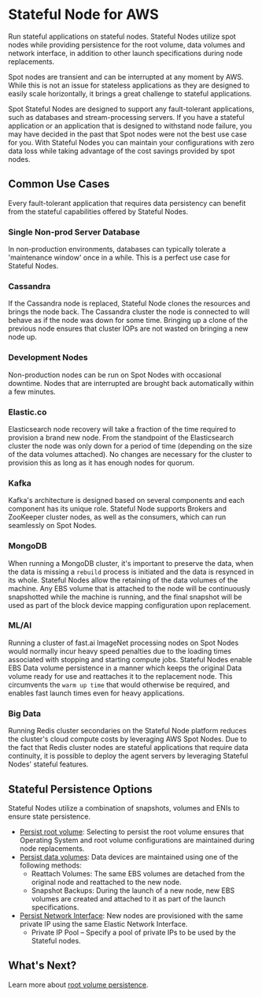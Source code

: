 # Stateful Node for AWS

Run stateful applications on stateful nodes. Stateful Nodes utilize spot nodes while providing persistence for the root volume, data volumes and network interface, in addition to other launch specifications during node replacements.

Spot nodes are transient and can be interrupted at any moment by AWS. While this is not an issue for stateless applications as they are designed to easily scale horizontally, it brings a great challenge to stateful applications.

Spot Stateful Nodes are designed to support any fault-tolerant applications, such as databases and stream-processing servers. If you have a stateful application or an application that is designed to withstand node failure, you may have decided in the past that Spot nodes were not the best use case for you. With Stateful Nodes you can maintain your configurations with zero data loss while taking advantage of the cost savings provided by spot nodes.

## Common Use Cases

Every fault-tolerant application that requires data persistency can benefit from the stateful capabilities offered by Stateful Nodes.

### Single Non-prod Server Database

In non-production environments, databases can typically tolerate a 'maintenance window' once in a while. This is a perfect use case for Stateful Nodes.

### Cassandra

If the Cassandra node is replaced, Stateful Node clones the resources and brings the node back. The Cassandra cluster the node is connected to will behave as if the node was down for some time. Bringing up a clone of the previous node ensures that cluster IOPs are not wasted on bringing a new node up.

### Development Nodes

Non-production nodes can be run on Spot Nodes with occasional downtime. Nodes that are interrupted are brought back automatically within a few minutes.

### Elastic.co

Elasticsearch node recovery will take a fraction of the time required to provision a brand new node. From the standpoint of the Elasticsearch cluster the node was only down for a period of time (depending on the size of the data volumes attached). No changes are necessary for the cluster to provision this as long as it has enough nodes for quorum.

### Kafka

Kafka's architecture is designed based on several components and each component has its unique role. Stateful Node supports Brokers and ZooKeeper cluster nodes, as well as the consumers, which can run seamlessly on Spot Nodes.

### MongoDB

When running a MongoDB cluster, it's important to preserve the data, when the data is missing a `rebuild` process is initiated and the data is resynced in its whole. Stateful Nodes allow the retaining of the data volumes of the machine. Any EBS volume that is attached to the node will be continuously snapshotted while the machine is running, and the final snapshot will be used as part of the block device mapping configuration upon replacement.

### ML/AI

Running a cluster of fast.ai ImageNet processing nodes on Spot Nodes would normally incur heavy speed penalties due to the loading times associated with stopping and starting compute jobs. Stateful Nodes enable EBS Data volume persistence in a manner which keeps the original Data volume ready for use and reattaches it to the replacement node. This circumvents the `warm up time` that would otherwise be required, and enables fast launch times even for heavy applications.

### Big Data

Running Redis cluster secondaries on the Stateful Node platform reduces the cluster's cloud compute costs by leveraging AWS Spot Nodes. Due to the fact that Redis cluster nodes are stateful applications that require data continuity, it is possible to deploy the agent servers by leveraging Stateful Nodes' stateful features.

## Stateful Persistence Options

Stateful Nodes utilize a combination of snapshots, volumes and ENIs to ensure state persistence.

- [Persist root volume](managed-instance/features/root-volume-persistence): Selecting to persist the root volume ensures that Operating System and root volume configurations are maintained during node replacements.
- [Persist data volumes](managed-instance/features/data-volume-persistence): Data devices are maintained using one of the following methods:
  - Reattach Volumes: The same EBS volumes are detached from the original node and reattached to the new node.
  - Snapshot Backups: During the launch of a new node, new EBS volumes are created and attached to it as part of the launch specifications.
- [Persist Network Interface](managed-instance/features/network-persistence): New nodes are provisioned with the same private IP using the same Elastic Network Interface.
  - Private IP Pool – Specify a pool of private IPs to be used by the Stateful nodes.

## What's Next?

Learn more about [root volume persistence](managed-instance/features/root-volume-persistence).
